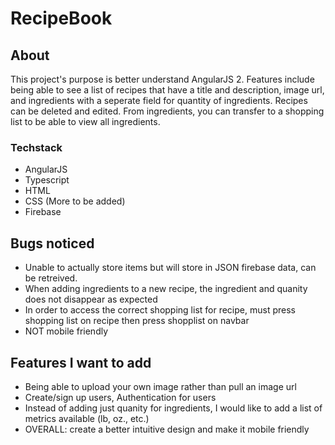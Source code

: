 # RecipeBook

## About
This project's purpose is better understand AngularJS 2. Features include being able to see a list of recipes that have a title and description, image url, and ingredients with a seperate field for quantity of ingredients. 
Recipes can be deleted and edited. From ingredients, you can transfer to a shopping list to be able to view all ingredients.

### Techstack
- AngularJS 
- Typescript
- HTML 
- CSS (More to be added)
- Firebase

## Bugs noticed
- Unable to actually store items but will store in JSON firebase data, can be retreived.
- When adding ingredients to a new recipe, the ingredient and quanity does not disappear as expected
- In order to access the correct shopping list for recipe, must press shopping list on recipe then press shopplist on navbar
- NOT mobile friendly

## Features I want to add 
- Being able to upload your own image rather than pull an image url
- Create/sign up users, Authentication for users
- Instead of adding just quanity for ingredients, I would like to add a list of metrics available (lb, oz., etc.)
- OVERALL: create a better intuitive design and make it mobile friendly
